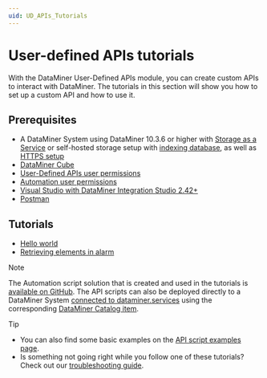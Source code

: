 ```yaml
---
uid: UD_APIs_Tutorials
---
```


# User-defined APIs tutorials

With the DataMiner User-Defined APIs module, you can create custom APIs to interact with DataMiner. The tutorials in this section will show you how to set up a custom API and how to use it.

## Prerequisites

- A DataMiner System using DataMiner 10.3.6 or higher with [Storage as a Service](xref:STaaS) or self-hosted storage setup with [indexing database](xref:Indexing_Database), as well as [HTTPS setup](xref:Setting_up_HTTPS_on_a_DMA)
- [DataMiner Cube](https://community.dataminer.services/dataminer-cube-installer/)
- [User-Defined APIs user permissions](xref:DataMiner_user_permissions#modules--user-defined-apis)
- [Automation user permissions](xref:DataMiner_user_permissions#modules--automation)
- [Visual Studio with DataMiner Integration Studio 2.42+](xref:Installing_and_configuring_the_software)
- [Postman](https://www.postman.com/downloads/)

## Tutorials

- [Hello world](xref:UD_APIs_Hello_world_tutorial)
- [Retrieving elements in alarm](xref:UD_APIs_Elements_in_alarm_tutorial)

> [!NOTE]
> The Automation script solution that is created and used in the tutorials is [available on GitHub](https://github.com/SkylineCommunications/SLC-UDAPI-Documentation-Tutorial-Scripts). The API scripts can also be deployed directly to a DataMiner System [connected to dataminer.services](xref:AboutCloudPlatform) using the corresponding [DataMiner Catalog item](https://catalog.dataminer.services/catalog/5162).

> [!TIP]
>
> - You can also find some basic examples on the [API script examples page](xref:UD_APIs_API_script_examples).
> - Is something not going right while you follow one of these tutorials? Check out our [troubleshooting guide](xref:UD_APIs_Troubleshooting).
